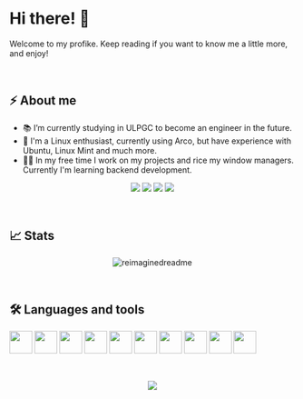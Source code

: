 # Hi there! 👋

Welcome to my profike. Keep reading if you want to know me a little more, and enjoy!

&nbsp;

## ⚡ About me

- 📚 I’m currently studying in ULPGC to become an engineer in the future.
- 🐧 I'm a Linux enthusiast, currently using Arco, but have experience with Ubuntu, Linux Mint and much more.
- 🧑‍💻 In my free time I work on my projects and rice my window managers. Currently I'm learning backend development.

<div align="center">
  <img src="https://img.shields.io/badge/MARCH%204%2C%202021-maker?style=for-the-badge&logo=github&label=Joined&color=a6d189">
  <img src="https://komarev.com/ghpvc/?username=jorgeloopzz&style=for-the-badge&label=Profile+Views&color=e78284">
  <img src="https://img.shields.io/github/followers/jorgeloopzz?logo=fandom&label=Followers&style=for-the-badge&color=e5c890">
  <img src="https://img.shields.io/github/stars/jorgeloopzz?logo=starship&style=for-the-badge&label=Stars&color=8caaee">
</div>

&nbsp;

## 📈 Stats

<div align="center">
  <img src="https://myreadme.vercel.app/api/embed/jorgeloopzz?panels=userstatistics,toprepositories,toplanguages,commitgraph" alt="reimaginedreadme" />
</div>

&nbsp;

## 🛠️ Languages and tools

<div style="inline">
  <img src="https://cdn.jsdelivr.net/gh/devicons/devicon/icons/linux/linux-original.svg" width=40>
  <img src="https://cdn.jsdelivr.net/gh/devicons/devicon/icons/bash/bash-original.svg" width=40>
  <img src="https://cdn.jsdelivr.net/gh/devicons/devicon/icons/html5/html5-original.svg" width=40>
  <img src="https://cdn.jsdelivr.net/gh/devicons/devicon/icons/css3/css3-original.svg" width=40>
  <img src="https://cdn.jsdelivr.net/gh/devicons/devicon/icons/bootstrap/bootstrap-original.svg" width=40>
  <img src="https://cdn.jsdelivr.net/gh/devicons/devicon/icons/javascript/javascript-original.svg" width=40>
  <img src="https://cdn.jsdelivr.net/gh/devicons/devicon/icons/python/python-original.svg" width=40>
  <img src="https://cdn.jsdelivr.net/gh/devicons/devicon/icons/c/c-original.svg" width=40>
  <img src="https://cdn.jsdelivr.net/gh/devicons/devicon/icons/markdown/markdown-original.svg" width=40>
  <img src="https://cdn.jsdelivr.net/gh/devicons/devicon/icons/vscode/vscode-original.svg" width=40>
</div>

&nbsp;

<p align="center"><img src="https://raw.githubusercontent.com/catppuccin/catppuccin/main/assets/footers/gray0_ctp_on_line.svg?sanitize=true" /></p>

<!--
**jorgeloopzz/jorgeloopzz** is a ✨ _special_ ✨ repository because its `README.md` (this file) appears on your GitHub profile.

Here are some ideas to get you started:

- 🔭 I’m currently working on ...
- 🌱 I’m currently learning ...
- 👯 I’m looking to collaborate on ...
- 🤔 I’m looking for help with ...
- 💬 Ask me about ...
- 📫 How to reach me: ...
- 😄 Pronouns: ...
- ⚡ Fun fact: ...
-->
